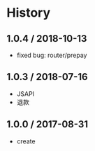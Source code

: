 # History

## 1.0.4 / 2018-10-13
- fixed bug: router/prepay

## 1.0.3 / 2018-07-16
- JSAPI
- 退款

## 1.0.0 / 2017-08-31
- create
